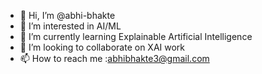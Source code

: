 - 👋 Hi, I’m @abhi-bhakte
- 👀 I’m interested in AI/ML
- 🌱 I’m currently learning Explainable Artificial Intelligence
- 💞️ I’m looking to collaborate on XAI work
- 📫 How to reach me :abhibhakte3@gmail.com

<!---
abhi-bhakte/abhi-bhakte is a ✨ special ✨ repository because its `README.md` (this file) appears on your GitHub profile.
You can click the Preview link to take a look at your changes.
--->

